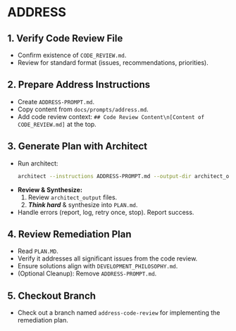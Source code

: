 # ADDRESS

## 1. Verify Code Review File
- Confirm existence of `CODE_REVIEW.md`.
- Review for standard format (issues, recommendations, priorities).

## 2. Prepare Address Instructions
- Create `ADDRESS-PROMPT.md`.
- Copy content from `docs/prompts/address.md`.
- Add code review context: `## Code Review Content\n[Content of CODE_REVIEW.md]` at the top.

## 3. Generate Plan with Architect
- Run architect:
    ```bash
    architect --instructions ADDRESS-PROMPT.md --output-dir architect_output --model gemini-2.5-pro-preview-03-25 --model o4-mini --model gpt-4.1 ./
    ```
- **Review & Synthesize:**
    1. Review `architect_output` files.
    2. ***Think hard*** & synthesize into `PLAN.md`.
- Handle errors (report, log, retry once, stop). Report success.

## 4. Review Remediation Plan
- Read `PLAN.MD`.
- Verify it addresses all significant issues from the code review.
- Ensure solutions align with `DEVELOPMENT_PHILOSOPHY.md`.
- (Optional Cleanup): Remove `ADDRESS-PROMPT.md`.

## 5. Checkout Branch
- Check out a branch named `address-code-review` for implementing the remediation plan.
